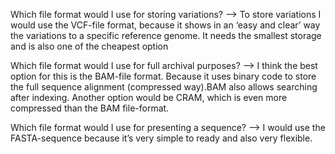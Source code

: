 Which file format would I use for storing variations?
--> To store variations I would use the VCF-file format, because it shows in an ‘easy and clear’ way the 
variations to a specific reference genome. It needs the smallest storage and is also one of the cheapest option 

Which file format would I use for full archival purposes?
--> I think the best option for this is the BAM-file format. Because it uses binary code to store the full sequence alignment 
(compressed way).BAM also allows searching after indexing. 
Another option would be CRAM, which is even more compressed than the BAM file-format. 

Which file format would I use for presenting a sequence? 
--> I would use the FASTA-sequence because it’s very simple to ready and also very flexible. 
